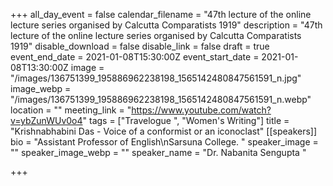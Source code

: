 +++
all_day_event = false
calendar_filename = "47th lecture of the online lecture series organised by Calcutta Comparatists 1919"
description = "47th lecture of the online lecture series organised by Calcutta Comparatists 1919"
disable_download = false
disable_link = false
draft = true
event_end_date = 2021-01-08T15:30:00Z
event_start_date = 2021-01-08T13:30:00Z
image = "/images/136751399_195886962238198_1565142480847561591_n.jpg"
image_webp = "/images/136751399_195886962238198_1565142480847561591_n.webp"
location = ""
meeting_link = "https://www.youtube.com/watch?v=ybZunWUv0o4"
tags = ["Travelogue ", "Women's Writing"]
title = "Krishnabhabini Das - Voice of  a conformist or an iconoclast"
[[speakers]]
bio = "Assistant Professor of English\nSarsuna College. "
speaker_image = ""
speaker_image_webp = ""
speaker_name = "Dr. Nabanita Sengupta "

+++
